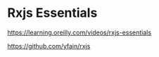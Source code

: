 # Rxjs Essentials
https://learning.oreilly.com/videos/rxjs-essentials

https://github.com/yfain/rxjs


